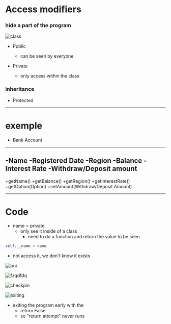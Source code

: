# Access modifiers

### hide a part of the program

![class](image-7.png)

- Public
    - can be seen by everyone

- Private
    - only access within the class

### inheritance

- Protected

---

# exemple

- Bank Account
---------------
-Name
-Registered Date
-Region
-Balance
-Interest Rate
-Withdraw/Deposit amount
---------------
+getName()
+getBalance()
+getRegion()
+getInterestRate()
+getOption(Option)
+setAmount(Withdraw/Deposit Amount)

---

# Code

- name = private
    - only see it inside of a class
        - need to do a function and return the value to be seen

```py
self.__name = name
```

- not access it, we don't know it exists

![oui](image-8.png)

![fzqdfdq](image-9.png)

![checkpin](image-10.png)


![exiting](image-11.png)

- exiting the program early with the
    - return False
    - so "return attempt" never runs